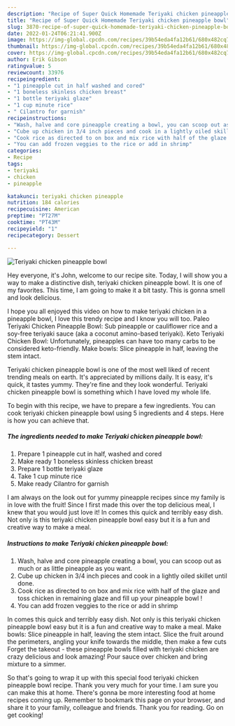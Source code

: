 ```yaml
---
description: "Recipe of Super Quick Homemade Teriyaki chicken pineapple bowl"
title: "Recipe of Super Quick Homemade Teriyaki chicken pineapple bowl"
slug: 3870-recipe-of-super-quick-homemade-teriyaki-chicken-pineapple-bowl
date: 2022-01-24T06:21:41.900Z
image: https://img-global.cpcdn.com/recipes/39b54eda4fa12b61/680x482cq70/teriyaki-chicken-pineapple-bowl-recipe-main-photo.jpg
thumbnail: https://img-global.cpcdn.com/recipes/39b54eda4fa12b61/680x482cq70/teriyaki-chicken-pineapple-bowl-recipe-main-photo.jpg
cover: https://img-global.cpcdn.com/recipes/39b54eda4fa12b61/680x482cq70/teriyaki-chicken-pineapple-bowl-recipe-main-photo.jpg
author: Erik Gibson
ratingvalue: 5
reviewcount: 33976
recipeingredient:
- "1 pineapple cut in half washed and cored"
- "1 boneless skinless chicken breast"
- "1 bottle teriyaki glaze"
- "1 cup minute rice"
- " Cilantro for garnish"
recipeinstructions:
- "Wash, halve and core pineapple creating a bowl, you can scoop out as much or as little pineapple as you want."
- "Cube up chicken in 3/4 inch pieces and cook in a lightly oiled skillet until done."
- "Cook rice as directed to on box and mix rice with half of the glaze and toss chicken in remaining glaze and fill up your pineapple bowl !"
- "You can add frozen veggies to the rice or add in shrimp"
categories:
- Recipe
tags:
- teriyaki
- chicken
- pineapple

katakunci: teriyaki chicken pineapple 
nutrition: 184 calories
recipecuisine: American
preptime: "PT27M"
cooktime: "PT43M"
recipeyield: "1"
recipecategory: Dessert

---
```



![Teriyaki chicken pineapple bowl](https://img-global.cpcdn.com/recipes/39b54eda4fa12b61/680x482cq70/teriyaki-chicken-pineapple-bowl-recipe-main-photo.jpg)

Hey everyone, it's John, welcome to our recipe site. Today, I will show you a way to make a distinctive dish, teriyaki chicken pineapple bowl. It is one of my favorites. This time, I am going to make it a bit tasty. This is gonna smell and look delicious.

I hope you all enjoyed this video on how to make teriyaki chicken in a pineapple bowl, I love this trendy recipe and I know you will too. Paleo Teriyaki Chicken Pineapple Bowl: Sub pineapple or cauliflower rice and a soy-free teriyaki sauce (aka a coconut amino-based teriyaki). Keto Teriyaki Chicken Bowl: Unfortunately, pineapples can have too many carbs to be considered keto-friendly. Make bowls: Slice pineapple in half, leaving the stem intact.

Teriyaki chicken pineapple bowl is one of the most well liked of recent trending meals on earth. It's appreciated by millions daily. It is easy, it's quick, it tastes yummy. They're fine and they look wonderful. Teriyaki chicken pineapple bowl is something which I have loved my whole life.


To begin with this recipe, we have to prepare a few ingredients. You can cook teriyaki chicken pineapple bowl using 5 ingredients and 4 steps. Here is how you can achieve that.

<!--inarticleads1-->

##### The ingredients needed to make Teriyaki chicken pineapple bowl:

1. Prepare 1 pineapple cut in half, washed and cored
1. Make ready 1 boneless skinless chicken breast
1. Prepare 1 bottle teriyaki glaze
1. Take 1 cup minute rice
1. Make ready  Cilantro for garnish


I am always on the look out for yummy pineapple recipes since my family is in love with the fruit! Since I first made this over the top delicious meal, I knew that you would just love it! In comes this quick and terribly easy dish. Not only is this teriyaki chicken pineapple bowl easy but it is a fun and creative way to make a meal. 

<!--inarticleads2-->

##### Instructions to make Teriyaki chicken pineapple bowl:

1. Wash, halve and core pineapple creating a bowl, you can scoop out as much or as little pineapple as you want.
1. Cube up chicken in 3/4 inch pieces and cook in a lightly oiled skillet until done.
1. Cook rice as directed to on box and mix rice with half of the glaze and toss chicken in remaining glaze and fill up your pineapple bowl !
1. You can add frozen veggies to the rice or add in shrimp


In comes this quick and terribly easy dish. Not only is this teriyaki chicken pineapple bowl easy but it is a fun and creative way to make a meal. Make bowls: Slice pineapple in half, leaving the stem intact. Slice the fruit around the perimeters, angling your knife towards the middle, then make a few cuts Forget the takeout - these pineapple bowls filled with teriyaki chicken are crazy delicious and look amazing! Pour sauce over chicken and bring mixture to a simmer. 

So that's going to wrap it up with this special food teriyaki chicken pineapple bowl recipe. Thank you very much for your time. I am sure you can make this at home. There's gonna be more interesting food at home recipes coming up. Remember to bookmark this page on your browser, and share it to your family, colleague and friends. Thank you for reading. Go on get cooking!
